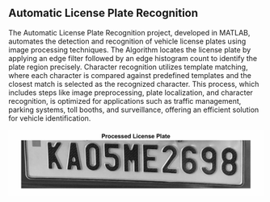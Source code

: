 ## Automatic License Plate Recognition

The Automatic License Plate Recognition project, developed in MATLAB, automates the detection and recognition of vehicle license plates using image processing techniques. The Algorithm locates the license plate by applying an edge filter followed by an edge histogram count to identify the plate region precisely. Character recognition utilizes template matching, where each character is compared against predefined templates and the closest match is selected as the recognized character. This process, which includes steps like image preprocessing, plate localization, and character recognition, is optimized for applications such as traffic management, parking systems, toll booths, and surveillance, offering an efficient solution for vehicle identification.



![All Visual Results](Results/GIF/Number_Plate_Image.gif)
